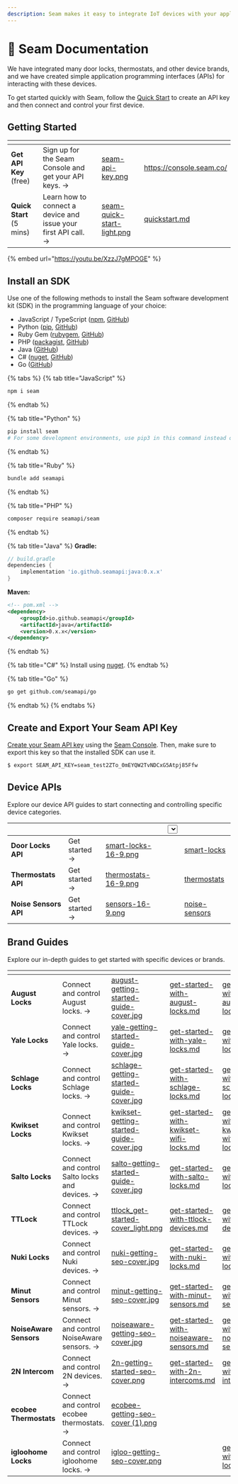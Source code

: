 ```yaml
---
description: Seam makes it easy to integrate IoT devices with your applications!
---
```


# 🎉 Seam Documentation

We have integrated many door locks, thermostats, and other device brands, and we have created simple application programming interfaces (APIs) for interacting with these devices.

To get started quickly with Seam, follow the [Quick Start](quickstart.md) to create an API key and then connect and control your first device.

## Getting Started

<table data-card-size="large" data-view="cards"><thead><tr><th></th><th></th><th data-hidden></th><th data-hidden data-card-cover data-type="files"></th><th data-hidden data-card-target data-type="content-ref"></th></tr></thead><tbody><tr><td><strong>Get</strong> <strong>API Key</strong> (free)</td><td>Sign up for the Seam Console and get your API keys. →</td><td></td><td><a href=".gitbook/assets/seam-api-key.png">seam-api-key.png</a></td><td><a href="https://console.seam.co/">https://console.seam.co/</a></td></tr><tr><td><strong>Quick Start</strong> (5 mins)</td><td>Learn how to connect a device and issue your first API call. →</td><td></td><td><a href=".gitbook/assets/seam-quick-start-light.png">seam-quick-start-light.png</a></td><td><a href="quickstart.md">quickstart.md</a></td></tr></tbody></table>

{% embed url="https://youtu.be/XzzJ7gMPOGE" %}

## Install an SDK

Use one of the following methods to install the Seam software development kit (SDK) in the programming language of your choice:

* JavaScript / TypeScript ([npm](https://www.npmjs.com/package/seam), [GitHub](https://github.com/seamapi/javascript))
* Python ([pip](https://pypi.org/project/seam/), [GitHub](https://github.com/seamapi/python))
* Ruby Gem ([rubygem](https://rubygems.org/gems/seamapi), [GitHub](https://github.com/seamapi/ruby))
* PHP ([packagist](https://packagist.org/packages/seamapi/seam), [GitHub](https://github.com/seamapi/php))
* Java ([GitHub](https://github.com/seamapi/java))
* C# ([nuget](https://www.nuget.org/packages/Seam), [GitHub](https://github.com/seamapi/csharp))
* Go ([GitHub](https://github.com/seamapi/go))

{% tabs %}
{% tab title="JavaScript" %}
```bash
npm i seam
```
{% endtab %}

{% tab title="Python" %}
```bash
pip install seam
# For some development environments, use pip3 in this command instead of pip.
```
{% endtab %}

{% tab title="Ruby" %}
```bash
bundle add seamapi
```
{% endtab %}

{% tab title="PHP" %}
```bash
composer require seamapi/seam
```
{% endtab %}

{% tab title="Java" %}
**Gradle:**

```gradle
// build.gradle
dependencies {
    implementation 'io.github.seamapi:java:0.x.x'
}
```

**Maven:**

```xml
<!-- pom.xml -->
<dependency>
    <groupId>io.github.seamapi</groupId>
    <artifactId>java</artifactId>
    <version>0.x.x</version>
</dependency>
```
{% endtab %}

{% tab title="C#" %}
Install using [nuget](https://www.nuget.org/packages/Seam).
{% endtab %}

{% tab title="Go" %}
```bash
go get github.com/seamapi/go
```
{% endtab %}
{% endtabs %}

## Create and Export Your Seam API Key

[Create your Seam API key](core-concepts/authentication/api-keys.md#create-an-api-key) using the [Seam Console](https://console.seam.co/). Then, make sure to export this key so that the installed SDK can use it.

```bash
$ export SEAM_API_KEY=seam_test2ZTo_0mEYQW2TvNDCxG5Atpj85Ffw
```

## Device APIs

Explore our device API guides to start connecting and controlling specific device categories.

<table data-card-size="large" data-view="cards"><thead><tr><th></th><th></th><th data-hidden data-card-cover data-type="files"></th><th data-hidden><select></select></th><th data-hidden data-card-target data-type="content-ref"></th></tr></thead><tbody><tr><td><strong>Door Locks API</strong></td><td>Get started →</td><td><a href=".gitbook/assets/smart-locks-16-9.png">smart-locks-16-9.png</a></td><td></td><td><a href="products/smart-locks/">smart-locks</a></td></tr><tr><td><strong>Thermostats API</strong></td><td>Get started →</td><td><a href=".gitbook/assets/thermostats-16-9.png">thermostats-16-9.png</a></td><td></td><td><a href="products/thermostats/">thermostats</a></td></tr><tr><td><strong>Noise</strong> <strong>Sensors API</strong></td><td>Get started →</td><td><a href=".gitbook/assets/sensors-16-9.png">sensors-16-9.png</a></td><td></td><td><a href="products/noise-sensors/">noise-sensors</a></td></tr></tbody></table>

## Brand Guides

Explore our in-depth guides to get started with specific devices or brands.

<table data-card-size="large" data-view="cards"><thead><tr><th></th><th></th><th data-hidden data-card-cover data-type="files"></th><th data-hidden data-type="content-ref"></th><th data-hidden data-card-target data-type="content-ref"></th></tr></thead><tbody><tr><td><strong>August Locks</strong></td><td>Connect and control August locks. →</td><td><a href=".gitbook/assets/august-getting-started-guide-cover.jpg">august-getting-started-guide-cover.jpg</a></td><td><a href="device-guides/get-started-with-august-locks.md">get-started-with-august-locks.md</a></td><td><a href="device-guides/get-started-with-august-locks.md">get-started-with-august-locks.md</a></td></tr><tr><td><strong>Yale Locks</strong></td><td>Connect and control Yale locks. →</td><td><a href=".gitbook/assets/yale-getting-started-guide-cover.jpg">yale-getting-started-guide-cover.jpg</a></td><td><a href="device-guides/get-started-with-yale-locks.md">get-started-with-yale-locks.md</a></td><td><a href="device-guides/get-started-with-yale-locks.md">get-started-with-yale-locks.md</a></td></tr><tr><td><strong>Schlage Locks</strong></td><td>Connect and control Schlage locks. →</td><td><a href=".gitbook/assets/schlage-getting-started-guide-cover.jpg">schlage-getting-started-guide-cover.jpg</a></td><td><a href="device-guides/get-started-with-schlage-locks.md">get-started-with-schlage-locks.md</a></td><td><a href="device-guides/get-started-with-schlage-locks.md">get-started-with-schlage-locks.md</a></td></tr><tr><td><strong>Kwikset Locks</strong></td><td>Connect and control Kwikset locks. →</td><td><a href=".gitbook/assets/guides/kwikset-getting-started-guide-cover.jpg">kwikset-getting-started-guide-cover.jpg</a></td><td><a href="device-guides/get-started-with-kwikset-wifi-locks.md">get-started-with-kwikset-wifi-locks.md</a></td><td><a href="device-guides/get-started-with-kwikset-wifi-locks.md">get-started-with-kwikset-wifi-locks.md</a></td></tr><tr><td><strong>Salto Locks</strong></td><td>Connect and control Salto locks and devices. →</td><td><a href=".gitbook/assets/salto-getting-started-guide-cover.jpg">salto-getting-started-guide-cover.jpg</a></td><td><a href="device-guides/get-started-with-salto-locks.md">get-started-with-salto-locks.md</a></td><td><a href="device-guides/get-started-with-salto-locks.md">get-started-with-salto-locks.md</a></td></tr><tr><td><strong>TTLock</strong></td><td>Connect and control TTLock devices. →</td><td><a href=".gitbook/assets/ttlock_get-started-cover_light.png">ttlock_get-started-cover_light.png</a></td><td><a href="device-guides/get-started-with-ttlock-devices.md">get-started-with-ttlock-devices.md</a></td><td><a href="device-guides/get-started-with-ttlock-devices.md">get-started-with-ttlock-devices.md</a></td></tr><tr><td><strong>Nuki Locks</strong></td><td>Connect and control Nuki devices. →</td><td><a href=".gitbook/assets/guides/nuki-getting-seo-cover.jpg">nuki-getting-seo-cover.jpg</a></td><td><a href="device-guides/get-started-with-nuki-locks.md">get-started-with-nuki-locks.md</a></td><td><a href="device-guides/get-started-with-nuki-locks.md">get-started-with-nuki-locks.md</a></td></tr><tr><td><strong>Minut Sensors</strong></td><td>Connect and control Minut sensors. →</td><td><a href=".gitbook/assets/guides/minut-getting-seo-cover.jpg">minut-getting-seo-cover.jpg</a></td><td><a href="device-guides/get-started-with-minut-sensors.md">get-started-with-minut-sensors.md</a></td><td><a href="device-guides/get-started-with-minut-sensors.md">get-started-with-minut-sensors.md</a></td></tr><tr><td><strong>NoiseAware Sensors</strong></td><td>Connect and control NoiseAware sensors. →</td><td><a href=".gitbook/assets/guides/noiseaware-getting-seo-cover.jpg">noiseaware-getting-seo-cover.jpg</a></td><td><a href="device-guides/get-started-with-noiseaware-sensors.md">get-started-with-noiseaware-sensors.md</a></td><td><a href="device-guides/get-started-with-noiseaware-sensors.md">get-started-with-noiseaware-sensors.md</a></td></tr><tr><td><strong>2N Intercom</strong></td><td>Connect and control 2N devices. →</td><td><a href=".gitbook/assets/guides/2n-getting-started-seo-cover.png">2n-getting-started-seo-cover.png</a></td><td><a href="device-guides/get-started-with-2n-intercoms.md">get-started-with-2n-intercoms.md</a></td><td><a href="device-guides/get-started-with-2n-intercoms.md">get-started-with-2n-intercoms.md</a></td></tr><tr><td><strong>ecobee Thermostats</strong></td><td>Connect and control ecobee thermostats. →</td><td><a href=".gitbook/assets/ecobee-getting-seo-cover (1).png">ecobee-getting-seo-cover (1).png</a></td><td></td><td></td></tr><tr><td><strong>igloohome Locks</strong></td><td>Connect and control igloohome locks. →</td><td><a href=".gitbook/assets/guides/igloo-getting-seo-cover.png">igloo-getting-seo-cover.png</a></td><td></td><td><a href="device-guides/get-started-with-igloo-locks.md">get-started-with-igloo-locks.md</a></td></tr></tbody></table>
